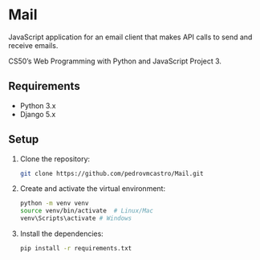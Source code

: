 # Mail
JavaScript application for an email client that makes API calls to send and receive emails.

CS50’s Web Programming with Python and JavaScript Project 3.

## Requirements

- Python 3.x  
- Django 5.x  

## Setup

1. Clone the repository:
    ```bash
    git clone https://github.com/pedrovmcastro/Mail.git
    ```
2. Create and activate the virtual environment:
    ```bash
    python -m venv venv
    source venv/bin/activate  # Linux/Mac
    venv\Scripts\activate # Windows
    ```
3. Install the dependencies:
    ```bash
    pip install -r requirements.txt
    ```
